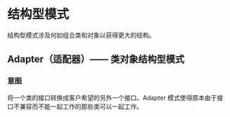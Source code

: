 # 结构型模式

结构型模式涉及何如组合类和对象以获得更大的结构。





## Adapter（适配器）—— 类对象结构型模式

### 意图

将一个类的接口转换成客户希望的另外一个接口。Adapter 模式使得原本由于接口不兼容而不能一起工作的那些类可以一起工作。